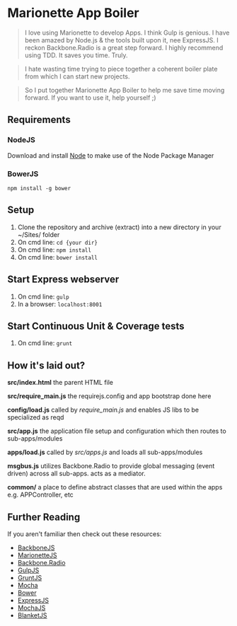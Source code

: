 # Marionette App Boiler

>I love using Marionette to develop Apps.
I think Gulp is genious.
I have been amazed by Node.js & the tools built upon it, nee ExpressJS.
I reckon Backbone.Radio is a great step forward.
I highly recommend using TDD. It saves you time. Truly.

>I hate wasting time trying to piece together a coherent boiler plate from which I can start new projects.
 
>So I put together Marionette App Boiler to help me save time moving forward. If you want to use it, help yourself ;)

## Requirements
### NodeJS
Download and install [Node](http://node.org) to make use of the Node Package Manager

### BowerJS
`npm install -g bower`

## Setup
1. Clone the repository and archive (extract) into a new directory in your ~/Sites/ folder
2. On cmd line: `cd {your dir}` 
3. On cmd line: `npm install`
4. On cmd line: `bower install`

## Start Express webserver
1. On cmd line: `gulp`
2. In a browser: `localhost:8001`

## Start Continuous Unit & Coverage tests
1. On cmd line: `grunt`

## How it's laid out?
**src/index.html**
the parent HTML file

**src/require_main.js**
the requirejs.config and app bootstrap done here
    
**config/load.js**
called by *require_main.js* and enables JS libs to be specialized as reqd


**src/app.js**
the application file setup and configuration which then routes to sub-apps/modules

**apps/load.js**
 called by *src/apps.js* and loads all sub-apps/modules
 
**msgbus.js**
utilizes Backbone.Radio to provide global messaging (event driven) across all sub-apps. acts as a mediator.
    
**common/**
a place to define abstract classes that are used within the apps e.g. APPController, etc

## Further Reading
If you aren't familiar then check out these resources:

- [BackboneJS](http://backbonejs.org)
- [MarionetteJS](http://marionettejs.com)
- [Backbone.Radio](https://github.com/jmeas/backbone.radio)
- [GulpJS](http://gulpjs.com)
- [GruntJS](http://gruntjs.com)
- [Mocha](http://visionmedia.github.io/mocha/)
- [Bower](http://bower.io/)
- [ExpressJS](http://expressjs.com/)
- [MochaJS](http://visionmedia.github.io/mocha/)
- [BlanketJS](http://blanketjs.org)

    
 

